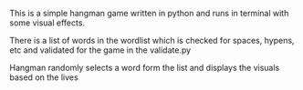 This is a simple hangman game written in python and runs in terminal with some visual effects.

There is a list of words in the wordlist which is checked for spaces, hypens, etc and validated for the game in the validate.py

Hangman randomly selects a word form the list and displays the visuals based on the lives

